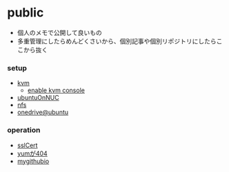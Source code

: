public
===

* 個人のメモで公開して良いもの
* 多重管理にしたらめんどくさいから、個別記事や個別リポジトリにしたらここから抜く


### setup

* [kvm](./setup/kvm.md)
	* [enable kvm console](./setup/kvm_console.md)
* [ubuntuOnNUC](./setup/ubuntu.md)
* [nfs](./setup/nfs.md)
* [onedrive@ubuntu](./setup/onedriveAtUbuntu.md)

### operation

* [sslCert](./ope/sslcert.md)
* [yumが404](./ope/yum404.md)
* [mygithubio](./ope/mygithubio.md)
